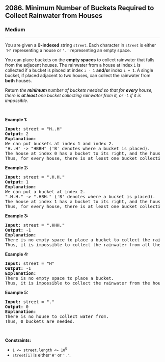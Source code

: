 <h2>2086. Minimum Number of Buckets Required to Collect Rainwater from Houses</h2><h3>Medium</h3><hr><div><p>You are given a <b>0-index</b><strong>ed</strong> string <code>street</code>. Each character in <code>street</code> is either <code>'H'</code> representing a house or <code>'.'</code> representing an empty space.</p>

<p>You can place buckets on the <strong>empty spaces</strong> to collect rainwater that falls from the adjacent houses. The rainwater from a house at index <code>i</code> is collected if a bucket is placed at index <code>i - 1</code> <strong>and/or</strong> index <code>i + 1</code>. A single bucket, if placed adjacent to two houses, can collect the rainwater from <strong>both</strong> houses.</p>

<p>Return <em>the <strong>minimum </strong>number of buckets needed so that for <strong>every</strong> house, there is <strong>at least</strong> one bucket collecting rainwater from it, or </em><code>-1</code><em> if it is impossible.</em></p>

<p>&nbsp;</p>
<p><strong>Example 1:</strong></p>

<pre><strong>Input:</strong> street = "H..H"
<strong>Output:</strong> 2
<strong>Explanation:</strong>
We can put buckets at index 1 and index 2.
"H..H" -&gt; "HBBH" ('B' denotes where a bucket is placed).
The house at index 0 has a bucket to its right, and the house at index 3 has a bucket to its left.
Thus, for every house, there is at least one bucket collecting rainwater from it.
</pre>

<p><strong>Example 2:</strong></p>

<pre><strong>Input:</strong> street = ".H.H."
<strong>Output:</strong> 1
<strong>Explanation:</strong>
We can put a bucket at index 2.
".H.H." -&gt; ".HBH." ('B' denotes where a bucket is placed).
The house at index 1 has a bucket to its right, and the house at index 3 has a bucket to its left.
Thus, for every house, there is at least one bucket collecting rainwater from it.
</pre>

<p><strong>Example 3:</strong></p>

<pre><strong>Input:</strong> street = ".HHH."
<strong>Output:</strong> -1
<strong>Explanation:</strong>
There is no empty space to place a bucket to collect the rainwater from the house at index 2.
Thus, it is impossible to collect the rainwater from all the houses.
</pre>

<p><strong>Example 4:</strong></p>

<pre><strong>Input:</strong> street = "H"
<strong>Output:</strong> -1
<strong>Explanation:</strong>
There is no empty space to place a bucket.
Thus, it is impossible to collect the rainwater from the house.
</pre>

<p><strong>Example 5:</strong></p>

<pre><strong>Input:</strong> street = "."
<strong>Output:</strong> 0
<strong>Explanation:</strong>
There is no house to collect water from.
Thus, 0 buckets are needed.
</pre>

<p>&nbsp;</p>
<p><strong>Constraints:</strong></p>

<ul>
	<li><code>1 &lt;= street.length &lt;= 10<sup>5</sup></code></li>
	<li><code>street[i]</code>&nbsp;is either<code>'H'</code>&nbsp;or&nbsp;<code>'.'</code>.</li>
</ul>
</div>